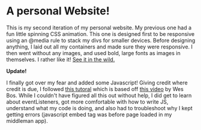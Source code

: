 # A personal Website!

This is my second iteration of my personal website.  My previous one had a fun little spinning CSS animation.  This one is designed first to be responsive using an @media rule to stack my divs for smaller devices.  Before designing anything, I laid out all my containers and made sure they were responsive.  I then went without any images, and used bold, large fonts as images in themselves.  I rather like it!  [See it in the wild.](https://mikez321.github.io)

__Update!__

I finally got over my fear and added some Javascript!  Giving credit where credit is due, I followed [this tutoral](https://stef.ninja/javascript30-day-16/) which is based off [this video](https://www.youtube.com/watch?v=zaz9gLI-Xac) by Wes Bos.  While I couldn't have figured all this out without help, I did get to learn about eventListeners, got more comfortable with how to write JS, understand what my code is doing, and also had to troubleshoot why I kept getting errors (javascript embed tag was before page loaded in my middleman app).

